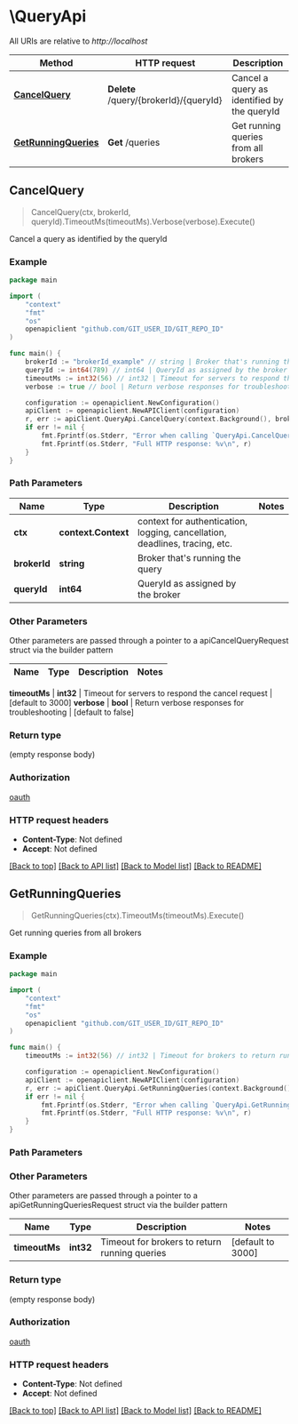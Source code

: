 # \QueryApi

All URIs are relative to *http://localhost*

Method | HTTP request | Description
------------- | ------------- | -------------
[**CancelQuery**](QueryApi.md#CancelQuery) | **Delete** /query/{brokerId}/{queryId} | Cancel a query as identified by the queryId
[**GetRunningQueries**](QueryApi.md#GetRunningQueries) | **Get** /queries | Get running queries from all brokers



## CancelQuery

> CancelQuery(ctx, brokerId, queryId).TimeoutMs(timeoutMs).Verbose(verbose).Execute()

Cancel a query as identified by the queryId



### Example

```go
package main

import (
    "context"
    "fmt"
    "os"
    openapiclient "github.com/GIT_USER_ID/GIT_REPO_ID"
)

func main() {
    brokerId := "brokerId_example" // string | Broker that's running the query
    queryId := int64(789) // int64 | QueryId as assigned by the broker
    timeoutMs := int32(56) // int32 | Timeout for servers to respond the cancel request (optional) (default to 3000)
    verbose := true // bool | Return verbose responses for troubleshooting (optional) (default to false)

    configuration := openapiclient.NewConfiguration()
    apiClient := openapiclient.NewAPIClient(configuration)
    r, err := apiClient.QueryApi.CancelQuery(context.Background(), brokerId, queryId).TimeoutMs(timeoutMs).Verbose(verbose).Execute()
    if err != nil {
        fmt.Fprintf(os.Stderr, "Error when calling `QueryApi.CancelQuery``: %v\n", err)
        fmt.Fprintf(os.Stderr, "Full HTTP response: %v\n", r)
    }
}
```

### Path Parameters


Name | Type | Description  | Notes
------------- | ------------- | ------------- | -------------
**ctx** | **context.Context** | context for authentication, logging, cancellation, deadlines, tracing, etc.
**brokerId** | **string** | Broker that&#39;s running the query | 
**queryId** | **int64** | QueryId as assigned by the broker | 

### Other Parameters

Other parameters are passed through a pointer to a apiCancelQueryRequest struct via the builder pattern


Name | Type | Description  | Notes
------------- | ------------- | ------------- | -------------


 **timeoutMs** | **int32** | Timeout for servers to respond the cancel request | [default to 3000]
 **verbose** | **bool** | Return verbose responses for troubleshooting | [default to false]

### Return type

 (empty response body)

### Authorization

[oauth](../README.md#oauth)

### HTTP request headers

- **Content-Type**: Not defined
- **Accept**: Not defined

[[Back to top]](#) [[Back to API list]](../README.md#documentation-for-api-endpoints)
[[Back to Model list]](../README.md#documentation-for-models)
[[Back to README]](../README.md)


## GetRunningQueries

> GetRunningQueries(ctx).TimeoutMs(timeoutMs).Execute()

Get running queries from all brokers



### Example

```go
package main

import (
    "context"
    "fmt"
    "os"
    openapiclient "github.com/GIT_USER_ID/GIT_REPO_ID"
)

func main() {
    timeoutMs := int32(56) // int32 | Timeout for brokers to return running queries (optional) (default to 3000)

    configuration := openapiclient.NewConfiguration()
    apiClient := openapiclient.NewAPIClient(configuration)
    r, err := apiClient.QueryApi.GetRunningQueries(context.Background()).TimeoutMs(timeoutMs).Execute()
    if err != nil {
        fmt.Fprintf(os.Stderr, "Error when calling `QueryApi.GetRunningQueries``: %v\n", err)
        fmt.Fprintf(os.Stderr, "Full HTTP response: %v\n", r)
    }
}
```

### Path Parameters



### Other Parameters

Other parameters are passed through a pointer to a apiGetRunningQueriesRequest struct via the builder pattern


Name | Type | Description  | Notes
------------- | ------------- | ------------- | -------------
 **timeoutMs** | **int32** | Timeout for brokers to return running queries | [default to 3000]

### Return type

 (empty response body)

### Authorization

[oauth](../README.md#oauth)

### HTTP request headers

- **Content-Type**: Not defined
- **Accept**: Not defined

[[Back to top]](#) [[Back to API list]](../README.md#documentation-for-api-endpoints)
[[Back to Model list]](../README.md#documentation-for-models)
[[Back to README]](../README.md)

